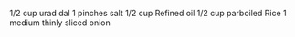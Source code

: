 1/2 cup urad dal
1 pinches salt
1/2 cup Refined oil
1/2 cup parboiled Rice
1 medium thinly sliced onion